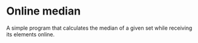 # Online median

A simple program that calculates the median of a given set while receiving its elements online.